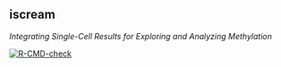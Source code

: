 ## iscream

*Integrating Single-Cell Results for Exploring and Analyzing Methylation*

<!-- badges: start -->
[![R-CMD-check](https://github.com/huishenlab/scrcpp/actions/workflows/R-CMD-check.yaml/badge.svg)](https://github.com/huishenlab/scrcpp/actions/workflows/R-CMD-check.yaml)
<!-- badges: end -->
